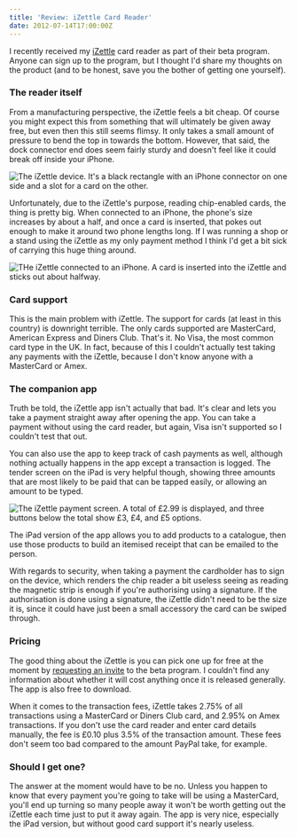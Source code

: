 ```yaml
---
title: 'Review: iZettle Card Reader'
date: 2012-07-14T17:00:00Z
---
```


I recently received my [iZettle](https://www.izettle.com/gb) card reader as part
of their beta program. Anyone can sign up to the program, but I thought I'd
share my thoughts on the product (and to be honest, save you the bother of
getting one yourself).<!-- more -->

### The reader itself

From a manufacturing perspective, the iZettle feels a bit cheap. Of course you
might expect this from something that will ultimately be given away free, but
even then this still seems flimsy. It only takes a small amount of pressure to
bend the top in towards the bottom. However, that said, the dock connector end
does seem fairly sturdy and doesn't feel like it could break off inside your
iPhone.

![The iZettle device. It's a black rectangle with an iPhone connector on one side and a slot for a card on the other.](/img/2012-07-iZettle.jpg)

Unfortunately, due to the iZettle's purpose, reading chip-enabled cards, the
thing is pretty big. When connected to an iPhone, the phone's size increases by
about a half, and once a card is inserted, that pokes out enough to make it
around two phone lengths long. If I was running a shop or a stand using the
iZettle as my only payment method I think I'd get a bit sick of carrying this
huge thing around.

![THe iZettle connected to an iPhone. A card is inserted into the iZettle and sticks out about halfway.](/img/2012-07-iPhone_iZettle_Card.jpg)

### Card support

This is the main problem with iZettle. The support for cards (at least in this
country) is downright terrible. The only cards supported are MasterCard,
American Express and Diners Club. That's it. No Visa, the most common card type
in the UK. In fact, because of this I couldn't actually test taking any payments
with the iZettle, because I don't know anyone with a MasterCard or Amex.

### The companion app

Truth be told, the iZettle app isn't actually that bad. It's clear and lets you
take a payment straight away after opening the app. You can take a payment
without using the card reader, but again, Visa isn't supported so I couldn't
test that out.

You can also use the app to keep track of cash payments as well, although
nothing actually happens in the app except a transaction is logged. The tender
screen on the iPad is very helpful though, showing three amounts that are most
likely to be paid that can be tapped easily, or allowing an amount to be typed.

![The iZettle payment screen. A total of £2.99 is displayed, and three buttons below the total show £3, £4, and £5 options.](/img/2012-07-Cash_Payment.png)

The iPad version of the app allows you to add products to a catalogue, then use
those products to build an itemised receipt that can be emailed to the person.

With regards to security, when taking a payment the cardholder has to sign on
the device, which renders the chip reader a bit useless seeing as reading the
magnetic strip is enough if you're authorising using a signature. If the
authorisation is done using a signature, the iZettle didn't need to be the size
it is, since it could have just been a small accessory the card can be swiped
through.

### Pricing

The good thing about the iZettle is you can pick one up for free at the moment
by [requesting an invite](https://www.izettle.com/#register) to the beta
program. I couldn't find any information about whether it will cost anything
once it is released generally. The app is also free to download.

When it comes to the transaction fees, iZettle takes 2.75% of all transactions
using a MasterCard or Diners Club card, and 2.95% on Amex transactions. If you
don't use the card reader and enter card details manually, the fee is £0.10 plus
3.5% of the transaction amount. These fees don't seem too bad compared to the
amount PayPal take, for example.

### Should I get one?

The answer at the moment would have to be no. Unless you happen to know that
every payment you're going to take will be using a MasterCard, you'll end up
turning so many people away it won't be worth getting out the iZettle each time
just to put it away again. The app is very nice, especially the iPad version,
but without good card support it's nearly useless.
